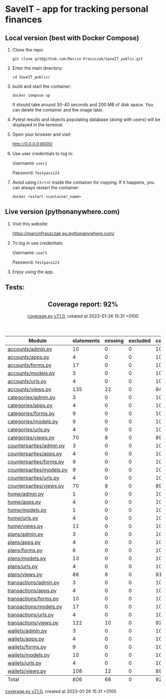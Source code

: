 # SaveIT - app for tracking personal finances
## Local version (best with Docker Compose)

1) Clone the repo:

    `git clone git@github.com:Marcin-Fraszczak/SaveIT_public.git`

2) Enter the main directory:

    `cd SaveIT_public/`

3) build and start the container:

    `docker compose up`
    
    It should take around 30-40 seconds and 200 MB of disk space. You can delete the container and the image later.
4) Pytest results and objects populating database (along with users) will be displayed in the terminal.
5) Open your browser and visit:

    http://0.0.0.0:8000/
6) Use user credentials to log in:

    Username: `user1`

    Password: `Testpass123`
7) Avoid using `Ctrl+C` inside the container for copying. If it happens, you can always restart the container:

    `docker restart <container_name>`
## Live version (pythonanywhere.com)
1) Visit this website:

    https://marcinfraszczak.eu.pythonanywhere.com/
2) To log in use credentials:
    
    Username: `user1`

    Password: `Testpass123`
3) Enjoy using the app.


## Tests:

<header>
    <div class="content">
        <h2>Coverage report:
            <span class="pc_cov">92%</span>
        </h2>
        <p class="text">
            <a class="nav" href="https://coverage.readthedocs.io">coverage.py v7.1.0</a>,
            created at 2023-01-26 15:31 +0100
        </p>
    </div>
</header>
<main id="index">
    <table class="index" data-sortable>
        <thead>
            <tr class="tablehead" title="Click to sort">
                <th class="name left" aria-sort="none" data-shortcut="n">Module</th>
                <th aria-sort="none" data-default-sort-order="descending" data-shortcut="s">statements</th>
                <th aria-sort="none" data-default-sort-order="descending" data-shortcut="m">missing</th>
                <th aria-sort="none" data-default-sort-order="descending" data-shortcut="x">excluded</th>
                <th class="right" aria-sort="none" data-shortcut="c">coverage</th>
            </tr>
        </thead>
        <tbody>
            <tr class="file">
                <td class="name left"><a href="d_509fd8af0f7a1b49_admin_py.html">accounts/admin.py</a></td>
                <td>10</td>
                <td>0</td>
                <td>0</td>
                <td class="right" data-ratio="10 10">100%</td>
            </tr>
            <tr class="file">
                <td class="name left"><a href="d_509fd8af0f7a1b49_apps_py.html">accounts/apps.py</a></td>
                <td>4</td>
                <td>0</td>
                <td>0</td>
                <td class="right" data-ratio="4 4">100%</td>
            </tr>
            <tr class="file">
                <td class="name left"><a href="d_509fd8af0f7a1b49_forms_py.html">accounts/forms.py</a></td>
                <td>17</td>
                <td>0</td>
                <td>0</td>
                <td class="right" data-ratio="17 17">100%</td>
            </tr>
            <tr class="file">
                <td class="name left"><a href="d_509fd8af0f7a1b49_models_py.html">accounts/models.py</a></td>
                <td>3</td>
                <td>0</td>
                <td>0</td>
                <td class="right" data-ratio="3 3">100%</td>
            </tr>
            <tr class="file">
                <td class="name left"><a href="d_509fd8af0f7a1b49_urls_py.html">accounts/urls.py</a></td>
                <td>4</td>
                <td>0</td>
                <td>0</td>
                <td class="right" data-ratio="4 4">100%</td>
            </tr>
            <tr class="file">
                <td class="name left"><a href="d_509fd8af0f7a1b49_views_py.html">accounts/views.py</a></td>
                <td>135</td>
                <td>22</td>
                <td>0</td>
                <td class="right" data-ratio="113 135">84%</td>
            </tr>
            <tr class="file">
                <td class="name left"><a href="d_61e9babe6b460240_admin_py.html">categories/admin.py</a></td>
                <td>3</td>
                <td>0</td>
                <td>0</td>
                <td class="right" data-ratio="3 3">100%</td>
            </tr>
            <tr class="file">
                <td class="name left"><a href="d_61e9babe6b460240_apps_py.html">categories/apps.py</a></td>
                <td>4</td>
                <td>0</td>
                <td>0</td>
                <td class="right" data-ratio="4 4">100%</td>
            </tr>
            <tr class="file">
                <td class="name left"><a href="d_61e9babe6b460240_forms_py.html">categories/forms.py</a></td>
                <td>9</td>
                <td>0</td>
                <td>0</td>
                <td class="right" data-ratio="9 9">100%</td>
            </tr>
            <tr class="file">
                <td class="name left"><a href="d_61e9babe6b460240_models_py.html">categories/models.py</a></td>
                <td>9</td>
                <td>0</td>
                <td>0</td>
                <td class="right" data-ratio="9 9">100%</td>
            </tr>
            <tr class="file">
                <td class="name left"><a href="d_61e9babe6b460240_urls_py.html">categories/urls.py</a></td>
                <td>4</td>
                <td>0</td>
                <td>0</td>
                <td class="right" data-ratio="4 4">100%</td>
            </tr>
            <tr class="file">
                <td class="name left"><a href="d_61e9babe6b460240_views_py.html">categories/views.py</a></td>
                <td>70</td>
                <td>8</td>
                <td>0</td>
                <td class="right" data-ratio="62 70">89%</td>
            </tr>
            <tr class="file">
                <td class="name left"><a href="d_cf6f0cb2358dab6d_admin_py.html">counterparties/admin.py</a></td>
                <td>3</td>
                <td>0</td>
                <td>0</td>
                <td class="right" data-ratio="3 3">100%</td>
            </tr>
            <tr class="file">
                <td class="name left"><a href="d_cf6f0cb2358dab6d_apps_py.html">counterparties/apps.py</a></td>
                <td>4</td>
                <td>0</td>
                <td>0</td>
                <td class="right" data-ratio="4 4">100%</td>
            </tr>
            <tr class="file">
                <td class="name left"><a href="d_cf6f0cb2358dab6d_forms_py.html">counterparties/forms.py</a></td>
                <td>9</td>
                <td>0</td>
                <td>0</td>
                <td class="right" data-ratio="9 9">100%</td>
            </tr>
            <tr class="file">
                <td class="name left"><a href="d_cf6f0cb2358dab6d_models_py.html">counterparties/models.py</a></td>
                <td>9</td>
                <td>0</td>
                <td>0</td>
                <td class="right" data-ratio="9 9">100%</td>
            </tr>
            <tr class="file">
                <td class="name left"><a href="d_cf6f0cb2358dab6d_urls_py.html">counterparties/urls.py</a></td>
                <td>4</td>
                <td>0</td>
                <td>0</td>
                <td class="right" data-ratio="4 4">100%</td>
            </tr>
            <tr class="file">
                <td class="name left"><a href="d_cf6f0cb2358dab6d_views_py.html">counterparties/views.py</a></td>
                <td>70</td>
                <td>8</td>
                <td>0</td>
                <td class="right" data-ratio="62 70">89%</td>
            </tr>
            <tr class="file">
                <td class="name left"><a href="d_a20243f409be1afc_admin_py.html">home/admin.py</a></td>
                <td>1</td>
                <td>0</td>
                <td>0</td>
                <td class="right" data-ratio="1 1">100%</td>
            </tr>
            <tr class="file">
                <td class="name left"><a href="d_a20243f409be1afc_apps_py.html">home/apps.py</a></td>
                <td>4</td>
                <td>0</td>
                <td>0</td>
                <td class="right" data-ratio="4 4">100%</td>
            </tr>
            <tr class="file">
                <td class="name left"><a href="d_a20243f409be1afc_models_py.html">home/models.py</a></td>
                <td>1</td>
                <td>0</td>
                <td>0</td>
                <td class="right" data-ratio="1 1">100%</td>
            </tr>
            <tr class="file">
                <td class="name left"><a href="d_a20243f409be1afc_urls_py.html">home/urls.py</a></td>
                <td>4</td>
                <td>0</td>
                <td>0</td>
                <td class="right" data-ratio="4 4">100%</td>
            </tr>
            <tr class="file">
                <td class="name left"><a href="d_a20243f409be1afc_views_py.html">home/views.py</a></td>
                <td>11</td>
                <td>0</td>
                <td>0</td>
                <td class="right" data-ratio="11 11">100%</td>
            </tr>
            <tr class="file">
                <td class="name left"><a href="d_f5e68ea9d835e894_admin_py.html">plans/admin.py</a></td>
                <td>3</td>
                <td>0</td>
                <td>0</td>
                <td class="right" data-ratio="3 3">100%</td>
            </tr>
            <tr class="file">
                <td class="name left"><a href="d_f5e68ea9d835e894_apps_py.html">plans/apps.py</a></td>
                <td>4</td>
                <td>0</td>
                <td>0</td>
                <td class="right" data-ratio="4 4">100%</td>
            </tr>
            <tr class="file">
                <td class="name left"><a href="d_f5e68ea9d835e894_forms_py.html">plans/forms.py</a></td>
                <td>6</td>
                <td>0</td>
                <td>0</td>
                <td class="right" data-ratio="6 6">100%</td>
            </tr>
            <tr class="file">
                <td class="name left"><a href="d_f5e68ea9d835e894_models_py.html">plans/models.py</a></td>
                <td>13</td>
                <td>0</td>
                <td>0</td>
                <td class="right" data-ratio="13 13">100%</td>
            </tr>
            <tr class="file">
                <td class="name left"><a href="d_f5e68ea9d835e894_urls_py.html">plans/urls.py</a></td>
                <td>4</td>
                <td>0</td>
                <td>0</td>
                <td class="right" data-ratio="4 4">100%</td>
            </tr>
            <tr class="file">
                <td class="name left"><a href="d_f5e68ea9d835e894_views_py.html">plans/views.py</a></td>
                <td>86</td>
                <td>8</td>
                <td>0</td>
                <td class="right" data-ratio="78 86">91%</td>
            </tr>
            <tr class="file">
                <td class="name left"><a href="d_242c59cbe7a704ec_admin_py.html">transactions/admin.py</a></td>
                <td>3</td>
                <td>0</td>
                <td>0</td>
                <td class="right" data-ratio="3 3">100%</td>
            </tr>
            <tr class="file">
                <td class="name left"><a href="d_242c59cbe7a704ec_apps_py.html">transactions/apps.py</a></td>
                <td>4</td>
                <td>0</td>
                <td>0</td>
                <td class="right" data-ratio="4 4">100%</td>
            </tr>
            <tr class="file">
                <td class="name left"><a href="d_242c59cbe7a704ec_forms_py.html">transactions/forms.py</a></td>
                <td>10</td>
                <td>0</td>
                <td>0</td>
                <td class="right" data-ratio="10 10">100%</td>
            </tr>
            <tr class="file">
                <td class="name left"><a href="d_242c59cbe7a704ec_models_py.html">transactions/models.py</a></td>
                <td>17</td>
                <td>0</td>
                <td>0</td>
                <td class="right" data-ratio="17 17">100%</td>
            </tr>
            <tr class="file">
                <td class="name left"><a href="d_242c59cbe7a704ec_urls_py.html">transactions/urls.py</a></td>
                <td>4</td>
                <td>0</td>
                <td>0</td>
                <td class="right" data-ratio="4 4">100%</td>
            </tr>
            <tr class="file">
                <td class="name left"><a href="d_242c59cbe7a704ec_views_py.html">transactions/views.py</a></td>
                <td>122</td>
                <td>10</td>
                <td>0</td>
                <td class="right" data-ratio="112 122">92%</td>
            </tr>
            <tr class="file">
                <td class="name left"><a href="d_e7c17c6834bd7be8_admin_py.html">wallets/admin.py</a></td>
                <td>3</td>
                <td>0</td>
                <td>0</td>
                <td class="right" data-ratio="3 3">100%</td>
            </tr>
            <tr class="file">
                <td class="name left"><a href="d_e7c17c6834bd7be8_apps_py.html">wallets/apps.py</a></td>
                <td>4</td>
                <td>0</td>
                <td>0</td>
                <td class="right" data-ratio="4 4">100%</td>
            </tr>
            <tr class="file">
                <td class="name left"><a href="d_e7c17c6834bd7be8_forms_py.html">wallets/forms.py</a></td>
                <td>9</td>
                <td>0</td>
                <td>0</td>
                <td class="right" data-ratio="9 9">100%</td>
            </tr>
            <tr class="file">
                <td class="name left"><a href="d_e7c17c6834bd7be8_models_py.html">wallets/models.py</a></td>
                <td>10</td>
                <td>0</td>
                <td>0</td>
                <td class="right" data-ratio="10 10">100%</td>
            </tr>
            <tr class="file">
                <td class="name left"><a href="d_e7c17c6834bd7be8_urls_py.html">wallets/urls.py</a></td>
                <td>4</td>
                <td>0</td>
                <td>0</td>
                <td class="right" data-ratio="4 4">100%</td>
            </tr>
            <tr class="file">
                <td class="name left"><a href="d_e7c17c6834bd7be8_views_py.html">wallets/views.py</a></td>
                <td>108</td>
                <td>12</td>
                <td>0</td>
                <td class="right" data-ratio="96 108">89%</td>
            </tr>
        </tbody>
        <tfoot>
            <tr class="total">
                <td class="name left">Total</td>
                <td>806</td>
                <td>68</td>
                <td>0</td>
                <td class="right" data-ratio="738 806">92%</td>
            </tr>
        </tfoot>
    </table>
</main>
<footer>
    <div class="content">
        <p>
            <a class="nav" href="https://coverage.readthedocs.io">coverage.py v7.1.0</a>,
            created at 2023-01-26 15:31 +0100
        </p>
    </div>
</footer>